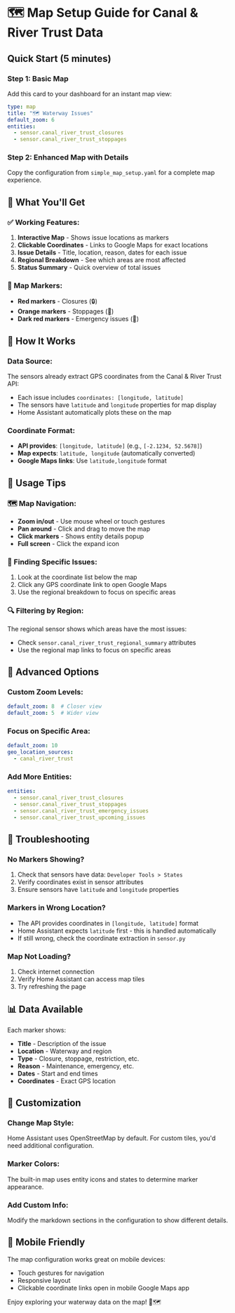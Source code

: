 # 🗺️ Map Setup Guide for Canal & River Trust Data

## Quick Start (5 minutes)

### Step 1: Basic Map
Add this card to your dashboard for an instant map view:

```yaml
type: map
title: "🗺️ Waterway Issues"
default_zoom: 6
entities:
  - sensor.canal_river_trust_closures
  - sensor.canal_river_trust_stoppages
```

### Step 2: Enhanced Map with Details
Copy the configuration from `simple_map_setup.yaml` for a complete map experience.

## 🎯 What You'll Get

### ✅ Working Features:
1. **Interactive Map** - Shows issue locations as markers
2. **Clickable Coordinates** - Links to Google Maps for exact locations
3. **Issue Details** - Title, location, reason, dates for each issue
4. **Regional Breakdown** - See which areas are most affected
5. **Status Summary** - Quick overview of total issues

### 📍 Map Markers:
- **Red markers** - Closures (🔒)
- **Orange markers** - Stoppages (🚧)  
- **Dark red markers** - Emergency issues (🚨)

## 🔧 How It Works

### Data Source:
The sensors already extract GPS coordinates from the Canal & River Trust API:
- Each issue includes `coordinates: [longitude, latitude]`
- The sensors have `latitude` and `longitude` properties for map display
- Home Assistant automatically plots these on the map

### Coordinate Format:
- **API provides**: `[longitude, latitude]` (e.g., `[-2.1234, 52.5678]`)
- **Map expects**: `latitude, longitude` (automatically converted)
- **Google Maps links**: Use `latitude,longitude` format

## 📱 Usage Tips

### 🗺️ Map Navigation:
- **Zoom in/out** - Use mouse wheel or touch gestures
- **Pan around** - Click and drag to move the map
- **Click markers** - Shows entity details popup
- **Full screen** - Click the expand icon

### 📍 Finding Specific Issues:
1. Look at the coordinate list below the map
2. Click any GPS coordinate link to open Google Maps
3. Use the regional breakdown to focus on specific areas

### 🔍 Filtering by Region:
The regional sensor shows which areas have the most issues:
- Check `sensor.canal_river_trust_regional_summary` attributes
- Use the regional map links to focus on specific areas

## 🚀 Advanced Options

### Custom Zoom Levels:
```yaml
default_zoom: 8  # Closer view
default_zoom: 5  # Wider view
```

### Focus on Specific Area:
```yaml
default_zoom: 10
geo_location_sources:
  - canal_river_trust
```

### Add More Entities:
```yaml
entities:
  - sensor.canal_river_trust_closures
  - sensor.canal_river_trust_stoppages
  - sensor.canal_river_trust_emergency_issues
  - sensor.canal_river_trust_upcoming_issues
```

## 🔧 Troubleshooting

### No Markers Showing?
1. Check that sensors have data: `Developer Tools > States`
2. Verify coordinates exist in sensor attributes
3. Ensure sensors have `latitude` and `longitude` properties

### Markers in Wrong Location?
- The API provides coordinates in `[longitude, latitude]` format
- Home Assistant expects `latitude` first - this is handled automatically
- If still wrong, check the coordinate extraction in `sensor.py`

### Map Not Loading?
1. Check internet connection
2. Verify Home Assistant can access map tiles
3. Try refreshing the page

## 📊 Data Available

Each marker shows:
- **Title** - Description of the issue
- **Location** - Waterway and region
- **Type** - Closure, stoppage, restriction, etc.
- **Reason** - Maintenance, emergency, etc.
- **Dates** - Start and end times
- **Coordinates** - Exact GPS location

## 🎨 Customization

### Change Map Style:
Home Assistant uses OpenStreetMap by default. For custom tiles, you'd need additional configuration.

### Marker Colors:
The built-in map uses entity icons and states to determine marker appearance.

### Add Custom Info:
Modify the markdown sections in the configuration to show different details.

## 📱 Mobile Friendly

The map configuration works great on mobile devices:
- Touch gestures for navigation
- Responsive layout
- Clickable coordinate links open in mobile Google Maps app

Enjoy exploring your waterway data on the map! 🚢🗺️
